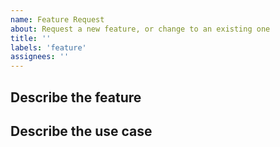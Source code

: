 ```yaml
---
name: Feature Request
about: Request a new feature, or change to an existing one
title: ''
labels: 'feature'
assignees: ''
---
```


<!--- Provide a general summary of the issue in the Title above -->

## Describe the feature

<!--- Describe the feature you'd like -->

## Describe the use case

<!--- A clear and concise description of what problem the feature solves-->
